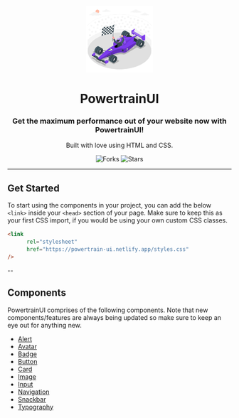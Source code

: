<div align="center">

<img src="assets/hero-img.svg" alt="powertrainui logo" width="150px" height="150px" />
  
# PowertrainUI

### Get the maximum performance out of your website now with PowertrainUI!

Built with love using HTML and CSS.

![Forks](https://img.shields.io/github/forks/Hamdrive/PowertrainUI)
![Stars](https://img.shields.io/github/stars/Hamdrive/PowertrainUI)

</div>

---

## Get Started

To start using the components in your project, you can add the below `<link>` inside your `<head>` section of your page. Make sure to keep this as your first CSS import, if you would be using your own custom CSS classes.

```html
<link 
      rel="stylesheet" 
      href="https://powertrain-ui.netlify.app/styles.css" 
/>
```

--

## Components

PowertrainUI comprises of the following components. Note that new components/features are always being updated so make sure to keep an eye out for anything new.

<ul>
  <li><a href="https://powertrain-ui.netlify.app/documentation/html/alert.html">Alert</a></li>
  <li><a href="https://powertrain-ui.netlify.app/documentation/html/avatar.html">Avatar</a></li>
  <li><a href="https://powertrain-ui.netlify.app/documentation/html/badge.html">Badge</a></li>
  <li><a href="https://powertrain-ui.netlify.app/documentation/html/button.html">Button</a></li>
  <li><a href="https://powertrain-ui.netlify.app/documentation/html/card.html">Card</a></li>
  <li><a href="https://powertrain-ui.netlify.app/documentation/html/image.html">Image</a></li>
  <li><a href="https://powertrain-ui.netlify.app/documentation/html/input.html">Input</a></li>
  <li><a href="https://powertrain-ui.netlify.app/documentation/html/navigation.html">Navigation</a></li>
  <li><a href="https://powertrain-ui.netlify.app/documentation/html/snackbar.html">Snackbar</a></li>
  <li><a href="https://powertrain-ui.netlify.app/documentation/html/Typography.html">Typography</a></li>
  

</ul>

